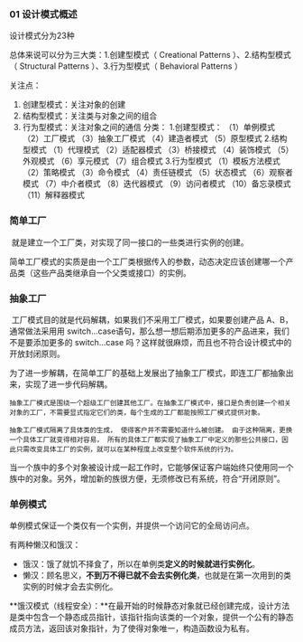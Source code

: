 ### 01 设计模式概述

设计模式分为23种

总体来说可以分为三大类：1.创建型模式（ Creational Patterns ）、2.结构型模式（ Structural Patterns ）、3.行为型模式（ Behavioral Patterns ）

关注点：

1. 创建型模式：关注对象的创建
2. 结构型模式：关注类与对象之间的组合
3. 行为型模式：关注对象之间的通信
分类：
1.创建型模式：
（1）单例模式
（2）工厂模式
（3）抽象工厂模式
（4）建造者模式
（5）原型模式
2.结构型模式
（1）代理模式
（2）适配器模式
（3）桥接模式
（4）装饰模式
（5）外观模式
（6）享元模式
（7）组合模式
3.行为型模式
（1）模板方法模式
（2）策略模式
（3）命令模式
（4）责任链模式
（5）状态模式
（6）观察者模式
（7）中介者模式
（8）迭代器模式
（9）访问者模式
（10）备忘录模式
（11）解释器模式

### 简单工厂

​	就是建⽴⼀个⼯⼚类，对实现了同⼀接⼝的⼀些类进⾏实例的创建。

​	简单⼯⼚模式的实质是由⼀个⼯⼚类根据传⼊的参数，动态决定应该创建哪⼀个产品类（这些产品类继承⾃⼀个⽗类或接⼝）的实例。

### 抽象工厂

​	⼯⼚模式⽬的就是代码解耦，如果我们不采⽤⼯⼚模式，如果要创建产品 A、B，通常做法采⽤⽤ switch...case语句，那么想⼀想后期添加更多的产品进来，我们不是要添加更多的 switch...case 吗？这样就很麻烦，⽽且也不符合设计模式中的开放封闭原则。

​	为了进⼀步解耦，在简单⼯⼚的基础上发展出了抽象⼯⼚模式，即连⼯⼚都抽象出来，实现了进⼀步代码解耦。

 	抽象工厂模式是围绕一个超级工厂创建其他工厂。在抽象工厂模式中，接口是负责创建一个相关对象的工厂，不需要显式指定它们的类，每个生成的工厂都能按照工厂模式提供对象。

 	抽象工厂模式隔离了具体类的生成， 使得客户并不需要知道什么被创建。 由于这种隔离，更换一个具体工厂就变得相对容易， 所有的具体工厂都实现了抽象工厂中定义的那些公共接口，因此只需改变具体工厂的实例，就可以在某种程度上改变整个软件系统的行为。

​    当一个族中的多个对象被设计成一起工作时，它能够保证客户端始终只使用同一个族中的对象。另外，增加新的族很方便，无须修改已有系统，符合“开闭原则”。

### 单例模式

单例模式保证一个类仅有一个实例，并提供一个访问它的全局访问点。

有两种懒汉和饿汉：

- 饿汉：饿了就饥不择⻝了，所以在单例类**定义的时候就进⾏实例化**。
- 懒汉：顾名思义，**不到万不得已就不会去实例化类**，也就是在第⼀次⽤到的类实例的时候才会去实例化。 

**饿汉模式（线程安全）：**在最开始的时候静态对象就已经创建完成，设计⽅法是类中包含⼀个静态成员指针，该指针指向该类的⼀个对象，提供⼀个公有的静态成员⽅法，返回该对象指针，为了使得对象唯⼀，构造函数设为私有。